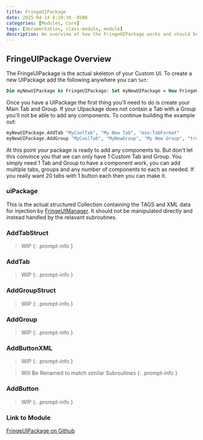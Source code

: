 ```yaml
---
title: FringeUIPackage
date: 2025-04-14 4:29:30 -0500
categories: [Modules, Core]
tags: [documentation, class-module, module]
description: An overview of how the FringeUIPackage works and should be used.
---
```


## FringeUIPackage Overview

The FringeUIPackage is the actual skeleton of your Custom UI. To create a new UIPackage add the following
anywhere you can `Set`:

```vb
Dim myNewUIPackage As FringeUIPackage: Set myNewUIPackage = New FringeUIPackage
```

Once you have a UIPackage the first thing you'll need to do is create your Main Tab and Group. If your UIpackage
does not contain a Tab with a Group you'll not be able to add any components. To continue building the example out:

```vb
myNewUIPackage.AddTab "MyCoolTab", "My New Tab", "mso:TabFormat"
myNewUIPackage.AddGroup "MyCoolTab", "MyNewGroup", "My New Group", "true"
```

At this point your package is ready to add any components to. But don't let this convince you that we
can only have 1 Custom Tab and Group. You simply need 1 Tab and Group to have a component work, you can
add multiple tabs, groups and any number of components to each as needed. If you really want 20 tabs with
1 button each then you can make it.

### uiPackage
This is the actual structured Collection containing the TAGS and XML data for injection by [FringeUIManager](https://scorpiogameking.github.io/FringeUI/posts/FringeUIManager/).
It should not be manipulated directly and instead handled by the relavant subroutines.

### AddTabStruct

> WIP
{: .prompt-info }

### AddTab

> WIP
{: .prompt-info }

### AddGroupStruct

> WIP
{: .prompt-info }

### AddGroup

> WIP
{: .prompt-info }

### AddButtonXML

> WIP
{: .prompt-info }

> Will Be Renamed to match similar Subroutines
{: .prompt-info }

### AddButton

> WIP
{: .prompt-info }

### Link to Module

[FringeUIPackage on Github](https://github.com/ScorpioGameKing/FringeUI/blob/main/fringeui/class_modules/FringeUI/FringeUIPackage.cls)
